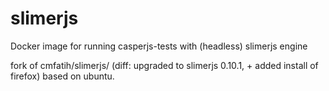 # slimerjs
Docker image for running casperjs-tests with (headless) slimerjs engine

fork of cmfatih/slimerjs/ (diff: upgraded to slimerjs 0.10.1, + added install of firefox)
based on ubuntu.
